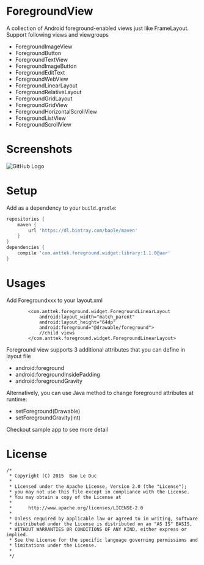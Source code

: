 # ForegroundView
A collection of Android foreground-enabled views just like FrameLayout. Support following views and viewgroups
* ForegroundImageView
* ForegroundButton
* ForegroundTextView
* ForegroundImageButton
* ForegroundEditText
* ForegroundWebView
* ForegroundLinearLayout
* ForegroundRelativeLayout
* ForegroundGridLayout
* ForegroundGridView
* ForegroundHorizontalScrollView
* ForegroundListView
* ForegroundScrollView

# Screenshots
![GitHub Logo](https://lh6.googleusercontent.com/-afY-VQnVodw/Vga8AjKwFkI/AAAAAAAAMko/RtCMUSkNsqY/w487-h865-no/Screenshot_20150926-223701.png)

# Setup
Add as a dependency to your ``build.gradle``:
```groovy
repositories {
    maven {
        url 'https://dl.bintray.com/baole/maven'
    }
}
dependencies {
    compile 'com.anttek.foreground.widget:library:1.1.0@aar'
}
```

# Usages

Add Foregroundxxx to your layout.xml

```
        <com.anttek.foreground.widget.ForegroundLinearLayout
            android:layout_width="match_parent"
            android:layout_height="64dp"
            android:foreground="@drawable/foreground">
            //child views
        </com.anttek.foreground.widget.ForegroundLinearLayout>
```
Foreground view supports 3 additional attributes that you can define in layout file

* android:foreground
* android:foregroundInsidePadding
* android:foregroundGravity

Alternatively, you can use Java method to change foreground attributes at runtime:
* setForeground(Drawable)
* setForegroundGravity(int)

Checkout sample app to see more detail

# License
```
/*
 * Copyright (C) 2015  Bao Le Duc
 *
 * Licensed under the Apache License, Version 2.0 (the "License");
 * you may not use this file except in compliance with the License.
 * You may obtain a copy of the License at
 *
 *      http://www.apache.org/licenses/LICENSE-2.0
 *
 * Unless required by applicable law or agreed to in writing, software
 * distributed under the License is distributed on an "AS IS" BASIS,
 * WITHOUT WARRANTIES OR CONDITIONS OF ANY KIND, either express or implied.
 * See the License for the specific language governing permissions and
 * limitations under the License.
 *
 */
 ```
